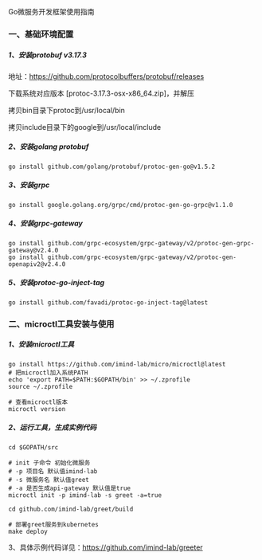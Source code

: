 Go微服务开发框架使用指南

### 一、基础环境配置

##### 1、安装protobuf v3.17.3

地址：https://github.com/protocolbuffers/protobuf/releases 

下载系统对应版本 [protoc-3.17.3-osx-x86_64.zip]，并解压

拷贝bin目录下protoc到/usr/local/bin

拷贝include目录下的google到/usr/local/include

##### 2、安装golang protobuf

```shell
go install github.com/golang/protobuf/protoc-gen-go@v1.5.2
```

##### 3、安装grpc

```shell
go install google.golang.org/grpc/cmd/protoc-gen-go-grpc@v1.1.0
```

##### 4、安装grpc-gateway

```shell
go install github.com/grpc-ecosystem/grpc-gateway/v2/protoc-gen-grpc-gateway@v2.4.0
go install github.com/grpc-ecosystem/grpc-gateway/v2/protoc-gen-openapiv2@v2.4.0
```

##### 5、安装protoc-go-inject-tag

```shell
go install github.com/favadi/protoc-go-inject-tag@latest
```

### 二、microctl工具安装与使用

##### 1、安装microctl工具

```shell
go install https://github.com/imind-lab/micro/microctl@latest
# 把microctl加入系统PATH
echo 'export PATH=$PATH:$GOPATH/bin' >> ~/.zprofile
source ~/.zprofile

# 查看microctl版本
microctl version
```

##### 2、运行工具，生成实例代码

```shell
cd $GOPATH/src

# init 子命令 初始化微服务
# -p 项目名 默认值imind-lab
# -s 微服务名 默认值greet
# -a 是否生成api-gateway 默认值是true
microctl init -p imind-lab -s greet -a=true

cd github.com/imind-lab/greet/build

# 部署greet服务到kubernetes
make deploy
```

3、具体示例代码详见：https://github.com/imind-lab/greeter
